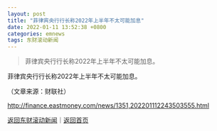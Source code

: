 ```yaml
---
layout: post
title: "菲律宾央行行长称2022年上半年不太可能加息"
date: 2022-01-11 13:52:38 +0800
categories: emnews
tags: 东财滚动新闻
---
```

> 菲律宾央行行长称2022年上半年不太可能加息。

<p>菲律宾央行行长称2022年上半年不太可能加息。 </p><p class="em_media">（文章来源：财联社）</p>

<http://finance.eastmoney.com/news/1351,202201112243503555.html>

[返回东财滚动新闻](//finews.withounder.com/emnews/)｜[返回首页](//finews.withounder.com/)